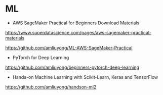 # ML


- AWS SageMaker Practical for Beginners Download Materials

https://www.superdatascience.com/pages/aws-sagemaker-practical-materials

https://github.com/amliuyong/ML-AWS-SageMaker-Practical

- PyTorch for Deep Learning

https://github.com/amliuyong/beginners-pytorch-deep-learning

-  Hands-on Machine Learning with Scikit-Learn, Keras and TensorFlow

https://github.com/amliuyong/handson-ml2

